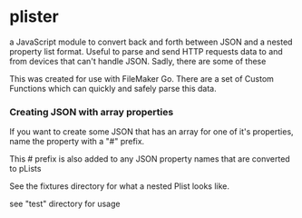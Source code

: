 # plister
a JavaScript module to convert back and forth between JSON and a nested property list format. Useful to parse and send HTTP requests data to and from devices that can't handle JSON. Sadly, there are some of these

This was created for use with FileMaker Go. There are a set of Custom Functions which can quickly and safely parse this data.

### Creating JSON with array properties
If you want to create some JSON that has an array for one of it's properties, name the property with a "#" prefix.

This # prefix is also added to any JSON property names that are converted to pLists

See the fixtures directory for what a nested Plist looks like.

see "test" directory for usage